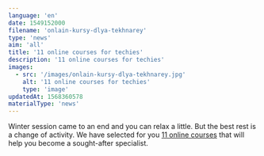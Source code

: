 ```yaml
---
language: 'en'
date: 1549152000
filename: 'onlain-kursy-dlya-tekhnarey'
type: 'news'
aim: 'all'
title: '11 online courses for techies'
description: '11 online courses for techies'
images:
  - src: '/images/onlain-kursy-dlya-tekhnarey.jpg'
    alt: '11 online courses for techies'
    type: 'image'
updatedAt: 1568360578
materialType: 'news'
---
```

Winter session came to an end and you can relax a little. But the best rest is a change of activity. We have selected for you [11 online courses](https://vk.com/@physvsu-12-onlain-kursov-dlya-tehnarei) that will help you become a sought-after specialist.
